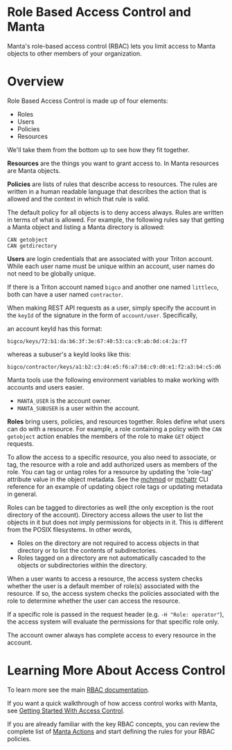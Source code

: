 # Role Based Access Control and Manta

Manta's role-based access control (RBAC) lets you limit access to Manta objects
to other members of your organization.


# Overview

Role Based Access Control is made up of four elements:

* Roles
* Users
* Policies
* Resources

We'll take them from the bottom up to see how they fit together.

**Resources** are the things you want to grant access to.
In Manta resources are Manta objects.

**Policies** are lists of rules that describe access to resources.
The rules are written in a human readable language
that describes the action that is allowed
and the context in which that rule is valid.

The default policy for all objects is to deny access always.
Rules are written in terms of what is allowed.
For example, the following rules say that
getting a Manta object and listing a Manta directory is allowed:

    CAN getobject
    CAN getdirectory


**Users** are login credentials that are associated with your Triton
account. While each user name must be unique within an account,
user names do not need to be globally unique.

If there is a Triton account named `bigco` and another one named `littleco`,
both can have a user named `contractor`.

When making REST API requests as a user, simply specify the account in the
`keyId` of the signature in the form of `account/user`. Specifically,

an account keyId has this format:

    bigco/keys/72:b1:da:b6:3f:3e:67:40:53:ca:c9:ab:0d:c4:2a:f7

whereas a subuser's a keyId looks like this:

    bigco/contractor/keys/a1:b2:c3:d4:e5:f6:a7:b8:c9:d0:e1:f2:a3:b4:c5:d6

Manta tools use the following environment variables
to make working with accounts and users easier.

* `MANTA_USER` is the account owner.
* `MANTA_SUBUSER` is a user within the account.

**Roles** bring users, policies, and resources together.
Roles define what users can do with a resource. For example, a role
containing a policy with the `CAN getobject` action enables the members
of the role to make `GET` object requests.

To allow the access to a specific resource,
you also need to associate, or tag, the resource with a role and add
authorized users as members of the role. You can tag or untag roles
for a resource by updating the 'role-tag' attribute value in the
object metadata. See the [mchmod](https://github.com/TritonDataCenter/node-manta/blob/master/docs/man/mchmod.md)
or [mchattr](https://github.com/TritonDataCenter/node-manta/blob/master/docs/man/mchattr.md) CLI reference for
an example of updating object role tags or updating metadata in general.

Roles can be tagged to directories as well (the only exception is the root
directory of the account). Directory access allows the user to list the objects
in it but does not imply permissions for objects in it. This is different from
the POSIX filesystems. In other words,

- Roles on the directory are not required to access objects in that directory
  or to list the contents of subdirectories.
- Roles tagged on a directory are not automatically cascaded to the objects or
  subdirectories within the directory.

When a user wants to access a resource,
the access system checks whether the user
is a default member of role(s) associated with the resource.
If so, the access system checks the policies
associated with the role
to determine whether the user can access the resource.

If a specific role is passed in the request header (e.g. `-H "Role: operator"`),
the access system will evaluate the permissions for that specific role only.

The account owner always has complete access to every resource in the account.


# Learning More About Access Control

To learn more see the main [RBAC documentation](https://docs.joyent.com/public-cloud/rbac).

If you want a quick walkthrough of how access control works with Manta,
see [Getting Started With Access Control](https://docs.joyent.com/public-cloud/rbac/quickstart).

If you are already familiar with the key RBAC concepts, you can review the
complete list of [Manta Actions](https://docs.joyent.com/public-cloud/rbac/rules#manta-actions)
and start defining the rules for your RBAC policies.
